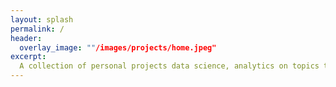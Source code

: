 ```yaml
---
layout: splash
permalink: /
header:
  overlay_image: ""/images/projects/home.jpeg"
excerpt:
  A collection of personal projects data science, analytics on topics that I find interesting
---
```

